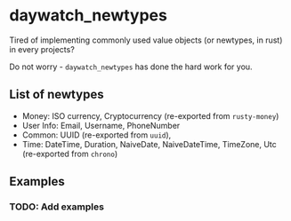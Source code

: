 # daywatch_newtypes

Tired of implementing commonly used value objects (or newtypes, in rust) in every projects?

Do not worry - `daywatch_newtypes` has done the hard work for you.

## List of newtypes

- Money: ISO currency, Cryptocurrency (re-exported from `rusty-money`)
- User Info: Email, Username, PhoneNumber
- Common: UUID (re-exported from `uuid`),
- Time: DateTime, Duration, NaiveDate, NaiveDateTime, TimeZone, Utc (re-exported from `chrono`)

## Examples

### TODO: Add examples
